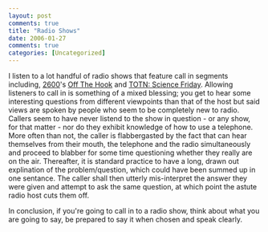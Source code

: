 ```yaml
---
layout: post
comments: true
title: "Radio Shows"
date: 2006-01-27
comments: true
categories: [Uncategorized]
---
```

I listen to a lot handful of radio shows that feature call in segments including, <a href="http://2600.net">2600</a>'s <a href="http://2600.net/oth">Off The Hook</a> and <a href="http://www.npr.org/programs/scifri/">TOTN: Science Friday</a>.  Allowing listeners to call in is something of a mixed blessing; you get to hear some interesting questions from different viewpoints than that of the host but said views are spoken by people who seem to be completely new to radio.  Callers seem to have never listend to the show in question - or any show, for that matter - nor do they exhibit knowledge of how to use a telephone.  More often than not, the caller is flabbergasted by the fact that can hear themselves from their mouth, the telephone and the radio simultaneously and proceed to blabber for some time questioning whether they really are on the air.  Thereafter, it is standard practice to have a long, drawn out explination of the problem/question, which could have been summed up in one sentance.  The caller shall then utterly mis-interpret the answer they were given and attempt to ask the same question, at which point the astute radio host cuts them off.

In conclusion, if you're going to call in to a radio show, think about what you are going to say, be prepared to say it when chosen and speak clearly.
